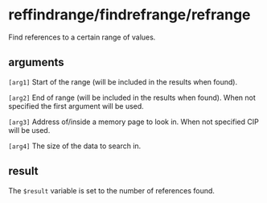 # reffindrange/findrefrange/refrange

Find references to a certain range of values.

## arguments

`[arg1]` Start of the range (will be included in the results when found).

`[arg2]` End of range (will be included in the results when found). When not specified the first argument will be used.

`[arg3]` Address of/inside a memory page to look in. When not specified CIP will be used.

`[arg4]` The size of the data to search in.

## result

The `$result` variable is set to the number of references found.
